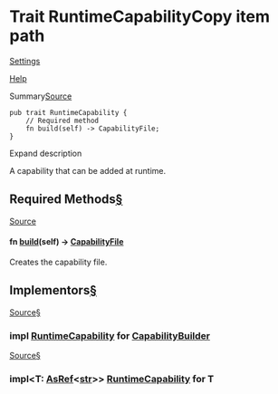 # Trait RuntimeCapabilityCopy item path

[Settings](../../settings.html)

[Help](../../help.html)

Summary[Source](../../src/tauri/ipc/authority.rs.html#72-75)

```
pub trait RuntimeCapability {
    // Required method
    fn build(self) -> CapabilityFile;
}
```

Expand description

A capability that can be added at runtime.

## Required Methods[§](#required-methods)

[Source](../../src/tauri/ipc/authority.rs.html#74)

#### fn [build](#tymethod.build)(self) -> [CapabilityFile](https://docs.rs/tauri-utils/2.3.1/x86_64-unknown-linux-gnu/tauri_utils/acl/capability/enum.CapabilityFile.html "enum tauri_utils::acl::capability::CapabilityFile")

Creates the capability file.

## Implementors[§](#implementors)

[Source](../../src/tauri/ipc/authority.rs.html#223-227)[§](#impl-RuntimeCapability-for-CapabilityBuilder)

### impl [RuntimeCapability](trait.RuntimeCapability.html.md "trait tauri::ipc::RuntimeCapability") for [CapabilityBuilder](struct.CapabilityBuilder.html.md "struct tauri::ipc::CapabilityBuilder")

[Source](../../src/tauri/ipc/authority.rs.html#77-81)[§](#impl-RuntimeCapability-for-T)

### impl<T: [AsRef](https://doc.rust-lang.org/nightly/core/convert/trait.AsRef.html "trait core::convert::AsRef")<[str](https://doc.rust-lang.org/nightly/std/primitive.str.html)>> [RuntimeCapability](trait.RuntimeCapability.html.md "trait tauri::ipc::RuntimeCapability") for T
